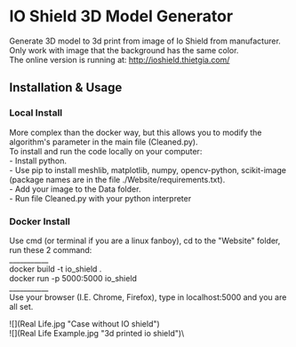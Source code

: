 # IO Shield 3D Model Generator

Generate 3D model to 3d print from image of Io Shield from manufacturer.   <br>
Only work with image that the background has the same color.   <br>
The online version is running at: http://ioshield.thietgia.com/   <br>
<h2> Installation & Usage </h2>   
<h3> Local Install </h3>   
More complex than the docker way, but this allows you to modify the algorithm's parameter in the main file (Cleaned.py).   <br>
To install and run the code locally on your computer:   <br>
     -  Install python.      <br>
     -  Use pip to install meshlib, matplotlib, numpy, opencv-python, scikit-image (package names are in the file ./Website/requirements.txt).   <br>
     -  Add your image to the Data folder.   <br>
     -  Run file Cleaned.py with your python interpreter   <br>
<h3> Docker Install </h3>   
Use cmd (or terminal if you are a linux fanboy), cd to the "Website" folder, run these 2 command:   <br> 
___________   <br>
docker build -t io_shield .   <br>
docker run -p 5000:5000 io_shield   <br>
___________   <br>      
Use your browser (I.E. Chrome, Firefox), type in localhost:5000 and you are all set.   <br>

![](Real Life.jpg "Case without IO shield")\
![](Real Life Example.jpg "3d printed io shield")\